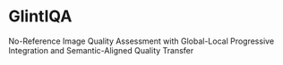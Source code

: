 # GlintIQA
No-Reference Image Quality Assessment with Global-Local Progressive Integration and Semantic-Aligned Quality Transfer
